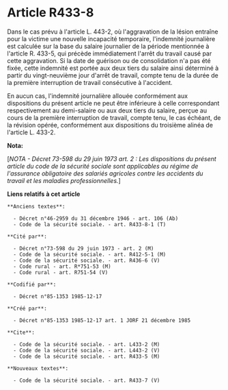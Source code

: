 # Article R433-8

Dans le cas prévu à l'article L. 443-2, où l'aggravation de la lésion entraîne pour la victime une nouvelle incapacité
temporaire, l'indemnité journalière est calculée sur la base du salaire journalier de la période mentionnée à l'article R.
433-5, qui précède immédiatement l'arrêt du travail causé par cette aggravation. Si la date de guérison ou de consolidation
n'a pas été fixée, cette indemnité est portée aux deux tiers du salaire ainsi déterminé à partir du vingt-neuvième jour
d'arrêt de travail, compte tenu de la durée de la première interruption de travail consécutive à l'accident. 

En aucun cas, l'indemnité journalière allouée conformément aux dispositions du présent article ne peut être inférieure à
celle correspondant respectivement au demi-salaire ou aux deux tiers du salaire, perçue au cours de la première interruption
de travail, compte tenu, le cas échéant, de la révision opérée, conformément aux dispositions du troisième alinéa de
l'article L. 433-2.

**Nota:**

[*NOTA - Décret 73-598 du 29 juin 1973 art. 2 : Les dispositions du présent article du code de la sécurité sociale sont
applicables au régime de l'assurance obligatoire des salariés agricoles contre les accidents du travail et les maladies
professionnelles.*]

**Liens relatifs à cet article**

	**Anciens textes**:

	  - Décret n°46-2959 du 31 décembre 1946 - art. 106 (Ab)
	  - Code de la sécurité sociale. - art. R433-8-1 (T)

	**Cité par**:

	  - Décret n°73-598 du 29 juin 1973 - art. 2 (M)
	  - Code de la sécurité sociale. - art. R412-5-1 (M)
	  - Code de la sécurité sociale. - art. R436-6 (V)
	  - Code rural - art. R*751-53 (M)
	  - Code rural - art. R751-54 (V)

	**Codifié par**:

	  - Décret n°85-1353 1985-12-17

	**Créé par**:

	  - Décret n°85-1353 1985-12-17 art. 1 JORF 21 décembre 1985

	**Cite**:

	  - Code de la sécurité sociale. - art. L433-2 (M)
	  - Code de la sécurité sociale. - art. L443-2 (V)
	  - Code de la sécurité sociale. - art. R433-5 (M)

	**Nouveaux textes**:

	  - Code de la sécurité sociale. - art. R433-7 (V)
